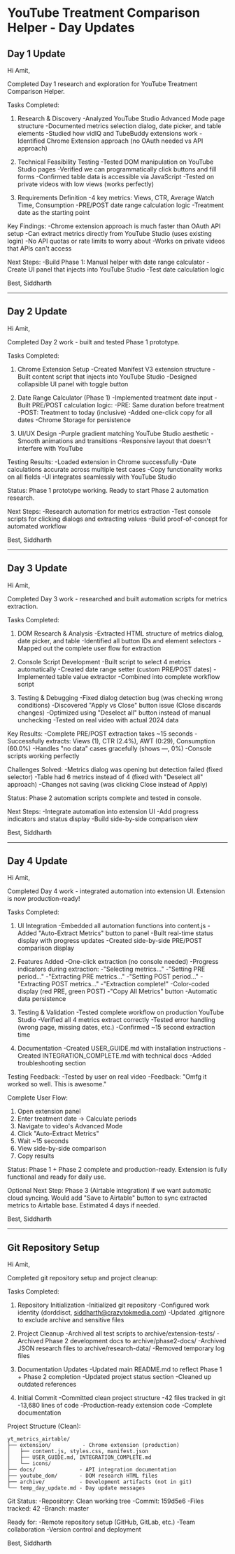 # YouTube Treatment Comparison Helper - Day Updates

## Day 1 Update

Hi Amit,

Completed Day 1 research and exploration for YouTube Treatment Comparison Helper.

Tasks Completed:
1. Research & Discovery
-Analyzed YouTube Studio Advanced Mode page structure
-Documented metrics selection dialog, date picker, and table elements
-Studied how vidIQ and TubeBuddy extensions work
-Identified Chrome Extension approach (no OAuth needed vs API approach)

2. Technical Feasibility Testing
-Tested DOM manipulation on YouTube Studio pages
-Verified we can programmatically click buttons and fill forms
-Confirmed table data is accessible via JavaScript
-Tested on private videos with low views (works perfectly)

3. Requirements Definition
-4 key metrics: Views, CTR, Average Watch Time, Consumption
-PRE/POST date range calculation logic
-Treatment date as the starting point

Key Findings:
-Chrome extension approach is much faster than OAuth API setup
-Can extract metrics directly from YouTube Studio (uses existing login)
-No API quotas or rate limits to worry about
-Works on private videos that APIs can't access

Next Steps:
-Build Phase 1: Manual helper with date range calculator
-Create UI panel that injects into YouTube Studio
-Test date calculation logic

Best,
Siddharth

---

## Day 2 Update

Hi Amit,

Completed Day 2 work - built and tested Phase 1 prototype.

Tasks Completed:
1. Chrome Extension Setup
-Created Manifest V3 extension structure
-Built content script that injects into YouTube Studio
-Designed collapsible UI panel with toggle button

2. Date Range Calculator (Phase 1)
-Implemented treatment date input
-Built PRE/POST calculation logic:
  -PRE: Same duration before treatment
  -POST: Treatment to today (inclusive)
-Added one-click copy for all dates
-Chrome Storage for persistence

3. UI/UX Design
-Purple gradient matching YouTube Studio aesthetic
-Smooth animations and transitions
-Responsive layout that doesn't interfere with YouTube

Testing Results:
-Loaded extension in Chrome successfully
-Date calculations accurate across multiple test cases
-Copy functionality works on all fields
-UI integrates seamlessly with YouTube Studio

Status:
Phase 1 prototype working. Ready to start Phase 2 automation research.

Next Steps:
-Research automation for metrics extraction
-Test console scripts for clicking dialogs and extracting values
-Build proof-of-concept for automated workflow

Best,
Siddharth

---

## Day 3 Update

Hi Amit,

Completed Day 3 work - researched and built automation scripts for metrics extraction.

Tasks Completed:
1. DOM Research & Analysis
-Extracted HTML structure of metrics dialog, date picker, and table
-Identified all button IDs and element selectors
-Mapped out the complete user flow for extraction

2. Console Script Development
-Built script to select 4 metrics automatically
-Created date range setter (custom PRE/POST dates)
-Implemented table value extractor
-Combined into complete workflow script

3. Testing & Debugging
-Fixed dialog detection bug (was checking wrong conditions)
-Discovered "Apply vs Close" button issue (Close discards changes)
-Optimized using "Deselect all" button instead of manual unchecking
-Tested on real video with actual 2024 data

Key Results:
-Complete PRE/POST extraction takes ~15 seconds
-Successfully extracts: Views (1), CTR (2.4%), AWT (0:29), Consumption (60.0%)
-Handles "no data" cases gracefully (shows —, 0%)
-Console scripts working perfectly

Challenges Solved:
-Metrics dialog was opening but detection failed (fixed selector)
-Table had 6 metrics instead of 4 (fixed with "Deselect all" approach)
-Changes not saving (was clicking Close instead of Apply)

Status:
Phase 2 automation scripts complete and tested in console.

Next Steps:
-Integrate automation into extension UI
-Add progress indicators and status display
-Build side-by-side comparison view

Best,
Siddharth

---

## Day 4 Update

Hi Amit,

Completed Day 4 work - integrated automation into extension UI. Extension is now production-ready!

Tasks Completed:
1. UI Integration
-Embedded all automation functions into content.js
-Added "Auto-Extract Metrics" button to panel
-Built real-time status display with progress updates
-Created side-by-side PRE/POST comparison display

2. Features Added
-One-click extraction (no console needed)
-Progress indicators during extraction:
  -"Selecting metrics..."
  -"Setting PRE period..."
  -"Extracting PRE metrics..."
  -"Setting POST period..."
  -"Extracting POST metrics..."
  -"Extraction complete!"
-Color-coded display (red PRE, green POST)
-"Copy All Metrics" button
-Automatic data persistence

3. Testing & Validation
-Tested complete workflow on production YouTube Studio
-Verified all 4 metrics extract correctly
-Tested error handling (wrong page, missing dates, etc.)
-Confirmed ~15 second extraction time

4. Documentation
-Created USER_GUIDE.md with installation instructions
-Created INTEGRATION_COMPLETE.md with technical docs
-Added troubleshooting section

Testing Feedback:
-Tested by user on real video
-Feedback: "Omfg it worked so well. This is awesome."

Complete User Flow:
1. Open extension panel
2. Enter treatment date → Calculate periods
3. Navigate to video's Advanced Mode
4. Click "Auto-Extract Metrics"
5. Wait ~15 seconds
6. View side-by-side comparison
7. Copy results

Status:
Phase 1 + Phase 2 complete and production-ready. Extension is fully functional and ready for daily use.

Optional Next Step:
Phase 3 (Airtable integration) if we want automatic cloud syncing. Would add "Save to Airtable" button to sync extracted metrics to Airtable base. Estimated 4 days if needed.

Best,
Siddharth

---

## Git Repository Setup

Hi Amit,

Completed git repository setup and project cleanup:

Tasks Completed:
1. Repository Initialization
-Initialized git repository
-Configured work identity (dorddisct, siddharth@crazytokmedia.com)
-Updated .gitignore to exclude archive and sensitive files

2. Project Cleanup
-Archived all test scripts to archive/extension-tests/
-Archived Phase 2 development docs to archive/phase2-docs/
-Archived JSON research files to archive/research-data/
-Removed temporary log files

3. Documentation Updates
-Updated main README.md to reflect Phase 1 + Phase 2 completion
-Updated project status section
-Cleaned up outdated references

4. Initial Commit
-Committed clean project structure
-42 files tracked in git
-13,680 lines of code
-Production-ready extension code
-Complete documentation

Project Structure (Clean):
```
yt_metrics_airtable/
├── extension/          - Chrome extension (production)
│   ├── content.js, styles.css, manifest.json
│   ├── USER_GUIDE.md, INTEGRATION_COMPLETE.md
│   └── icons/
├── docs/              - API integration documentation
├── youtube_dom/       - DOM research HTML files
├── archive/           - Development artifacts (not in git)
└── temp_day_update.md - Day update messages
```

Git Status:
-Repository: Clean working tree
-Commit: 159d5e6
-Files tracked: 42
-Branch: master

Ready for:
-Remote repository setup (GitHub, GitLab, etc.)
-Team collaboration
-Version control and deployment

Best,
Siddharth
